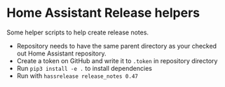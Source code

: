 # Home Assistant Release helpers

Some helper scripts to help create release notes.

 - Repository needs to have the same parent directory as your checked out Home Assistant repository.
 - Create a token on GitHub and write it to `.token` in repository directory
 - Run `pip3 install -e .`  to install dependencies
 - Run with `hassrelease release_notes 0.47`
